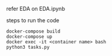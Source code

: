 refer EDA on EDA.ipynb

steps to run the code

    docker-compose build
    docker-compose up
    docker exec -it <container name> bash
    python3 tasks.py